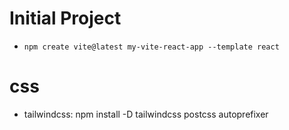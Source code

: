 # Initial Project
- `npm create vite@latest my-vite-react-app --template react`

# css
- tailwindcss: npm install -D tailwindcss postcss autoprefixer